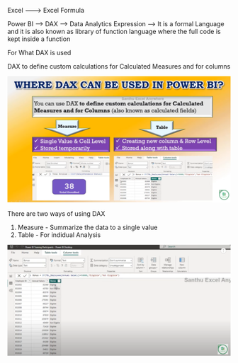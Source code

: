 Excel ---> Excel Formula

Power BI --> DAX  --> Data Analytics Expression --> It is a formal Language and it is also known as library of function language where the full code is kept inside a function

For What DAX is used 

DAX to define custom calculations for Calculated Measures and for columns 

![pics/where_dax.png](pics/where_dax.png)

There are two ways of using DAX 
1. Measure - Summarize the data to a single value
2. Table - For indidual Analysis


![alt text](pics/dax_table.png)